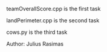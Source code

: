 teamOverallScore.cpp is the first task

landPerimeter.cpp is the second task

cows.py is the third task

Author: Julius Rasimas
